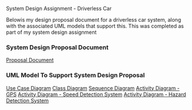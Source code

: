 System Design Assignment - Driverless Car

Belowis my design proposal document for a driverless car system, along with the associated UML models that support this. This was completed as part of my system design assignment

### System Design Proposal Document

[Proposal Document](/pdf/e_portfolio_development.pdf)

### UML Model To Support System Design Proposal

[Use Case Diagram](/pdf/e_portfolio_development.pdf)
[Class Diagram](/pdf/e_portfolio_development.pdf)
[Sequence Diagram](/pdf/e_portfolio_development.pdf)
[Activity Diagram - GPS](/pdf/e_portfolio_development.pdf)
[Activity Diagram - Speed Detection System](/pdf/e_portfolio_development.pdf)
[Activity Diagram - Hazard Detection System](/pdf/e_portfolio_development.pdf)

